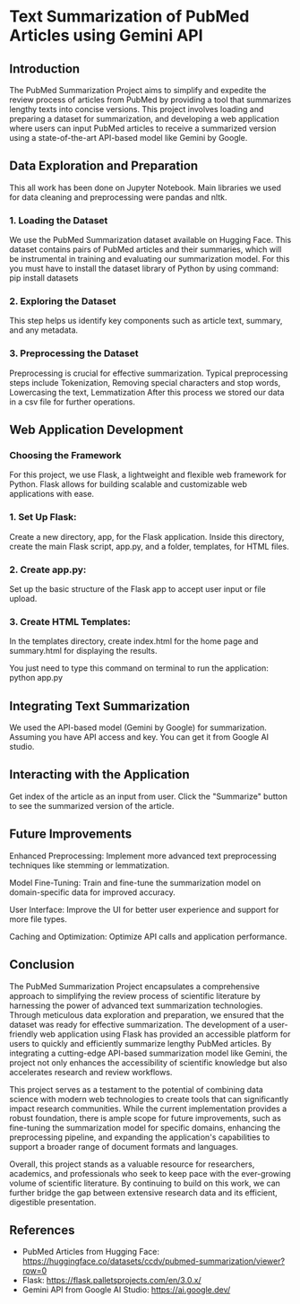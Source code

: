 # Text Summarization of PubMed Articles using Gemini API

## Introduction

The PubMed Summarization Project aims to simplify and expedite the review process of articles from PubMed by providing a tool that summarizes lengthy texts into concise versions. This project involves loading and preparing a dataset for summarization, and developing a web application where users can input PubMed articles to receive a summarized version using a state-of-the-art API-based model like Gemini by Google.

## Data Exploration and Preparation

This all work has been done on Jupyter Notebook. Main libraries we used for data cleaning and preprocessing were pandas and nltk.

### 1. Loading the Dataset

We use the PubMed Summarization dataset available on Hugging Face. This dataset contains pairs of PubMed articles and their summaries, which will be instrumental in training and evaluating our summarization model.
For this you must have to install the dataset library of Python by using command: pip install datasets

### 2. Exploring the Dataset

This step helps us identify key components such as article text, summary, and any metadata.

### 3. Preprocessing the Dataset

Preprocessing is crucial for effective summarization. Typical preprocessing steps include Tokenization, Removing special characters and stop words, Lowercasing the text, Lemmatization
After this process we stored our data in a csv file for further operations.

## Web Application Development

### Choosing the Framework

For this project, we use Flask, a lightweight and flexible web framework for Python. Flask allows for building scalable and customizable web applications with ease.

### 1. Set Up Flask:

Create a new directory, app, for the Flask application.
Inside this directory, create the main Flask script, app.py, and a folder, templates, for HTML files.

### 2. Create app.py:

Set up the basic structure of the Flask app to accept user input or file upload.

### 3. Create HTML Templates:

In the templates directory, create index.html for the home page and summary.html for displaying the results.

You just need to type this command on terminal to run the application: python app.py

## Integrating Text Summarization

We used the API-based model (Gemini by Google) for summarization. Assuming you have API access and key. You can get it from Google AI studio.

## Interacting with the Application

Get index of the article as an input from user.
Click the "Summarize" button to see the summarized version of the article.

## Future Improvements

Enhanced Preprocessing: Implement more advanced text preprocessing techniques like stemming or lemmatization.

Model Fine-Tuning: Train and fine-tune the summarization model on domain-specific data for improved accuracy.

User Interface: Improve the UI for better user experience and support for more file types.

Caching and Optimization: Optimize API calls and application performance.

## Conclusion

The PubMed Summarization Project encapsulates a comprehensive approach to simplifying the review process of scientific literature by harnessing the power of advanced text summarization technologies. Through meticulous data exploration and preparation, we ensured that the dataset was ready for effective summarization. The development of a user-friendly web application using Flask has provided an accessible platform for users to quickly and efficiently summarize lengthy PubMed articles. By integrating a cutting-edge API-based summarization model like Gemini, the project not only enhances the accessibility of scientific knowledge but also accelerates research and review workflows.

This project serves as a testament to the potential of combining data science with modern web technologies to create tools that can significantly impact research communities. While the current implementation provides a robust foundation, there is ample scope for future improvements, such as fine-tuning the summarization model for specific domains, enhancing the preprocessing pipeline, and expanding the application's capabilities to support a broader range of document formats and languages.

Overall, this project stands as a valuable resource for researchers, academics, and professionals who seek to keep pace with the ever-growing volume of scientific literature. By continuing to build on this work, we can further bridge the gap between extensive research data and its efficient, digestible presentation.

## References

- PubMed Articles from Hugging Face: https://huggingface.co/datasets/ccdv/pubmed-summarization/viewer?row=0
- Flask: https://flask.palletsprojects.com/en/3.0.x/
- Gemini API from Google AI Studio: https://ai.google.dev/


